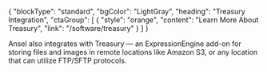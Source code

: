 {
    "blockType": "standard",
    "bgColor": "LightGray",
    "heading": "Treasury Integration",
    "ctaGroup": [
        {
            "style": "orange",
            "content": "Learn More About Treasury",
            "link": "/software/treasury"
        }
    ]
}

Ansel also integrates with Treasury — an ExpressionEngine add-on for storing files and images in remote locations like Amazon S3, or any location that can utilize FTP/SFTP protocols.
